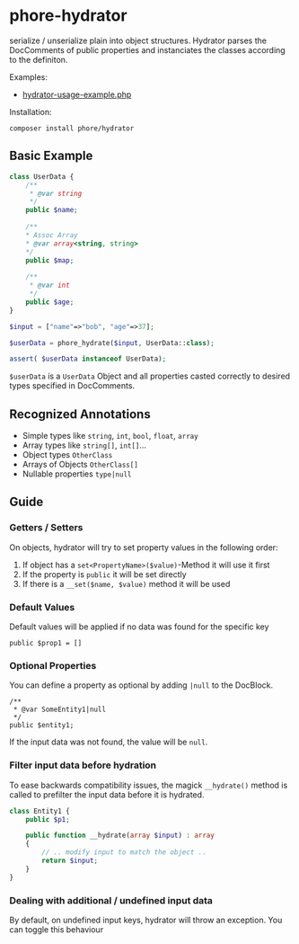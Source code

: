 # phore-hydrator
serialize / unserialize plain into object structures. Hydrator parses
the DocComments of public properties and instanciates the classes
according to the definiton.

Examples:
- [hydrator-usage-example.php](doc/hydrator-usage-example.php)

Installation:

```
composer install phore/hydrator
```

## Basic Example

```php
class UserData {
    /**
     * @var string
     */
    public $name;
    
    /**
    * Assoc Array 
    * @var array<string, string> 
    */
    public $map;
    
    /**
     * @var int
     */
    public $age;
}

$input = ["name"=>"bob", "age"=>37];

$userData = phore_hydrate($input, UserData::class);

assert( $userData instanceof UserData);
```
`$userData` is a `UserData` Object and all properties casted correctly
to desired types specified in DocComments.

## Recognized Annotations

- Simple types like `string`, `int`, `bool`, `float`, `array`
- Array types like `string[]`, `int[]`...
- Object types `OtherClass`
- Arrays of Objects `OtherClass[]`
- Nullable properties `type|null`

## Guide

### Getters / Setters

On objects, hydrator will try to set property values in the following
order:

1) If object has a `set<PropertyName>($value)`-Method it will use it first
2) If the property is `public` it will be set directly
3) If there is a `__set($name, $value)` method it will be used

### Default Values

Default values will be applied if no data was found for the specific
key

```
public $prop1 = []
```
### Optional Properties

You can define a property as optional by adding `|null` to the
DocBlock.

```
/**
 * @var SomeEntity1|null
 */
public $entity1;
```

If the input data was not found, the value will be `null`.

### Filter input data before hydration

To ease backwards compatibility issues, the magick `__hydrate()` method
is called to prefilter the input data before it is hydrated.

```php
class Entity1 {
    public $p1;

    public function __hydrate(array $input) : array
    {
        // .. modify input to match the object ..
        return $input;
    }
}
```

### Dealing with additional / undefined input data

By default, on undefined input keys, hydrator will throw
an exception. You can toggle this behaviour 
